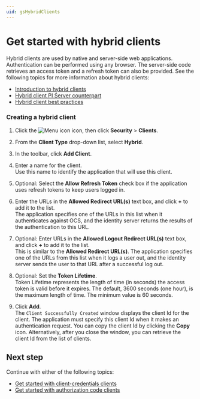 ```yaml
---
uid: gsHybridClients
---
```

# Get started with hybrid clients

Hybrid clients are used by native and server-side web applications. Authentication can be performed using any browser. The server-side code retrieves an access token and a refresh token can also be provided. See the following topics for more information about hybrid clients:

- [Introduction to hybrid clients](xref:ccClients#hybrid-client)
- [Hybrid client PI Server counterpart](xref:ccClients#hybrid-client-pi-server)
- [Hybrid client best practices](xref:ccClients#hybrid-client-bp)

### Creating a hybrid client

1. Click the ![Menu icon](images/menu-icon.png) icon, then click **Security** > **Clients**.

1. From the **Client Type** drop-down list, select **Hybrid**.

1. In the toolbar, click **Add Client**.

1. Enter a name for the client.  
   Use this name to identify the application that will use this client.

1. Optional: Select the **Allow Refresh Token** check box if the application uses refresh tokens to keep users logged in.

1. Enter the URLs in the **Allowed Redirect URL(s)** text box, and click **+** to add it to the list.  
   The application specifies one of the URLs in this list when it authenticates against OCS, and the identity server returns the results of the authentication to this URL.

1. Optional: Enter URLs in the **Allowed Logout Redirect URL(s)** text box, and click **+** to add it to the list.  
   This is similar to the **Allowed Redirect URL(s)**. The application specifies one of the URLs from this list when it logs a user out, and the identity server sends the user to that URL after a successful log out.

1. Optional: Set the **Token Lifetime**.  
   Token Lifetime represents the length of time (in seconds) the access token is valid before it expires. The default, 3600 seconds (one hour), is the maximum length of time. The minimum value is 60 seconds.

1. Click **Add**.  
   The `Client Successfully Created` window displays the client Id for the client. The application must specify this client Id when it makes an authentication request. You can copy the client Id by clicking the **Copy** icon. Alternatively, after you close the window, you can retrieve the client Id from the list of clients.

## Next step

Continue with either of the following topics: 

- [Get started with client-credentials clients](xref:gsClientCredentialsClients) 
- [Get started with authorization code clients](xref:gsAuthorizationCodeClients)
 